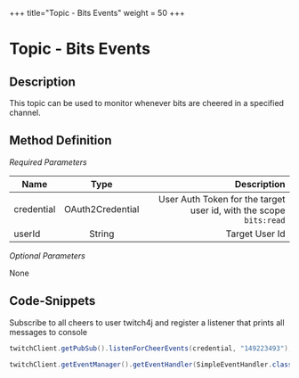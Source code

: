 +++
title="Topic - Bits Events"
weight = 50
+++

# Topic - Bits Events

## Description

This topic can be used to monitor whenever bits are cheered in a specified channel.

## Method Definition

*Required Parameters*

| Name          | Type      | Description  |
| ------------- |:---------:| -----------------:|
| credential | OAuth2Credential | User Auth Token for the target user id, with the scope `bits:read` |
| userId | String | Target User Id |

*Optional Parameters*

None

## Code-Snippets

Subscribe to all cheers to user twitch4j and register a listener that prints all messages to console

```java
twitchClient.getPubSub().listenForCheerEvents(credential, "149223493");

twitchClient.getEventManager().getEventHandler(SimpleEventHandler.class).onEvent(ChannelBitsEvent.class, System.out::println);
```
